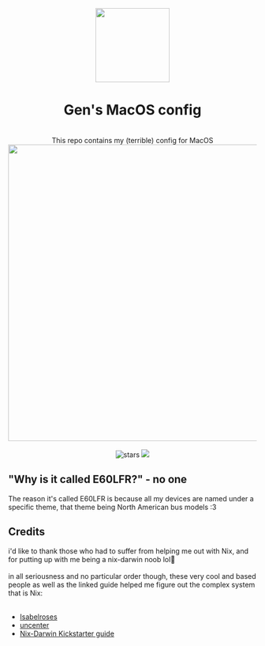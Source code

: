 <div align = center>
<img src="https://github.com/GenShibe/Dotfiles/blob/aba92af31d1f819b48df4d4427eb6fbb605f8432/dotfiles.png" height="150px" /> 
  <h1> Gen's MacOS config </h1>
  <br>
  This repo contains my (terrible) config for MacOS
</div>
<div align = center >
  <img src="https://raw.githubusercontent.com/catppuccin/catppuccin/main/assets/palette/macchiato.png" width="600px" />  
<br>
    <br>
     <img alt="stars" src="https://img.shields.io/github/stars/GenShibe/flake?color=f4b8e4&labelColor=414559&style=for-the-badge">
  <a href="https://github.com/GenShibe/flake/blob/main/LICENSE">
            <img src="https://img.shields.io/static/v1.svg?style=for-the-badge&label=License&message=Apache 2.0&colorA=414559&colorB=F5A97F&logo=unlicense&logoColor=F5A97F"></a>
</div>
<h2>"Why is it called E60LFR?" - no one</h2>
<p>The reason it's called E60LFR is because all my devices are named under a specific theme, that theme being North American bus models :3

<h2> Credits </h2>
i'd like to thank those who had to suffer from helping me out with Nix, and for putting up with me being a nix-darwin noob lol💙
<br>
<br>
in all seriousness and no particular order though, these very cool and based people as well as the linked guide helped me figure out the complex system that is Nix:
<br>
<br>

- [Isabelroses](https://github.com/IsabelRoses)
- [uncenter](https://github.com/Uncenter)
- [Nix-Darwin Kickstarter guide](github.com/ryan4yin/nix-darwin-kickstarter/)
